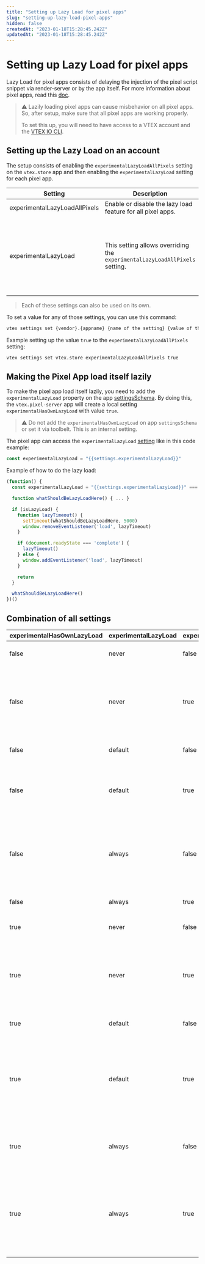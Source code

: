 ```yaml
---
title: "Setting up Lazy Load for pixel apps"
slug: "setting-up-lazy-load-pixel-apps"
hidden: false
createdAt: "2023-01-18T15:28:45.242Z"
updatedAt: "2023-01-18T15:28:45.242Z"
---
```

# Setting up Lazy Load for pixel apps

Lazy Load for pixel apps consists of delaying the injection of the pixel script snippet via render-server or by the app itself. For more information about pixel apps, read this [doc](https://developers.vtex.com/vtex-developer-docs/docs/vtex-io-documentation-pixel-app).

> :warning: Lazily loading pixel apps can cause misbehavior on all pixel apps. So, after setup, make sure that all pixel apps are working properly.
>
> To set this up, you will need to have access to a VTEX account and the [VTEX IO CLI](https://developers.vtex.com/docs/guides/vtex-io-documentation-vtex-io-cli-installation-and-command-reference).

## Setting up the Lazy Load on an account

The setup consists of enabling the `experimentalLazyLoadAllPixels` setting on the `vtex.store` app and then enabling the `experimentalLazyLoad` setting for each pixel app.

| Setting | Description | Apply to | Values |
| ------- | ----------- | -------- | ------ |
| experimentalLazyLoadAllPixels | Enable or disable the lazy load feature for all pixel apps. | vtex.store | `true` - enable the lazy load. <br> `false` - disable the lazy load. |
| experimentalLazyLoad | This setting allows overriding the `experimentalLazyLoadAllPixels` setting. | Any pixel app | `"never"` - never loads lazily the pixel snippet. <br> `"default"` - load lazy according to experimentalLazyLoadAllPixels setting. <br> `"always"` - always loads lazily the pixel snippet. If the value of this setting is empty, it behaves equally to `"default"`. |

> Each of these settings can also be used on its own.

To set a value for any of those settings, you can use this command:

```sh
vtex settings set {vendor}.{appname} {name of the setting} {value of this setting}
```

Example setting up the value `true` to the `experimentalLazyLoadAllPixels` setting:

```sh
vtex settings set vtex.store experimentalLazyLoadAllPixels true
```

## Making the Pixel App load itself lazily

To make the pixel app load itself lazily, you need to add the `experimentalLazyLoad` property on the app [settingsSchema](https://developers.vtex.com/vtex-developer-docs/docs/vtex-io-documentation-4-configuringyourappsettings). By doing this, the `vtex.pixel-server` app will create a local setting `experimentalHasOwnLazyLoad` with value `true`. 

> :warning: Do not add the `experimentalHasOwnLazyLoad` on app `settingsSchema` or set it via toolbelt. This is an internal setting.

The pixel app can access the `experimentalLazyLoad` [setting](https://developers.vtex.com/vtex-developer-docs/docs/vtex-io-documentation-5-writingtheheaderandbodyscripts) like in this code example:

```js
const experimentalLazyLoad = "{{settings.experimentalLazyLoad}}"
```

Example of how to do the lazy load:
```js
(function() {
  const experimentalLazyLoad = "{{settings.experimentalLazyLoad}}" === "always"

  function whatShouldBeLazyLoadHere() { ... }

  if (isLazyLoad) {
    function lazyTimeout() {
      setTimeout(whatShouldBeLazyLoadHere, 5000)
      window.removeEventListener('load', lazyTimeout)
    }

    if (document.readyState === 'complete') {
      lazyTimeout()
    } else {
      window.addEventListener('load', lazyTimeout)
    }

    return
  }

  whatShouldBeLazyLoadHere()
})()
```

## Combination of all settings

| experimentalHasOwnLazyLoad | experimentalLazyLoad | experimentalLazyLoadAllPixels | Result |
| -------------------------- | -------------------- | ----------------------------- | ------ |
| false | never | false | Apps load normally. |
| false | never | true | A specific app loads normally, and all others load lazily. |
| false | default | false | Apps load normally. |
| false | default | true | All apps load lazily, including the specific app. |
| false | always | false | A specific app loads lazily, and all others load normally. |
| false | always | true | All apps load lazily. |
| true | never | false | Apps load normally. |
| true | never | true | A specific app loads normally, and all others load lazily. |
| true | default | false | Apps load normally. |
| true | default | true | A specific app loads itself lazily, and all others load lazily by render. |
| true | always | false | A specific app loads itself lazily. |
| true | always | true | A specific app loads itself lazily, and all others load lazily by render. |
